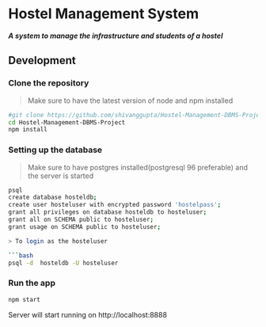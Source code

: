 # Hostel Management System

***A system to manage the infrastructure and students of a hostel***

## Development

### Clone the repository

> Make sure to have the latest version of node and npm installed

```bash
#git clone https://github.com/shivanggupta/Hostel-Management-DBMS-Project
cd Hostel-Management-DBMS-Project
npm install
```  

### Setting up the database

> Make sure to have postgres installed(postgresql 96 preferable) and the server is started

```bash
psql
create database hosteldb;
create user hosteluser with encrypted password 'hostelpass';
grant all privileges on database hosteldb to hosteluser;
grant all on SCHEMA public to hosteluser;
grant usage on SCHEMA public to hosteluser;

> To login as the hosteluser

```bash
psql -d  hosteldb -U hosteluser
``` 

### Run the app

```bash
npm start
```

Server will start running on http://localhost:8888

